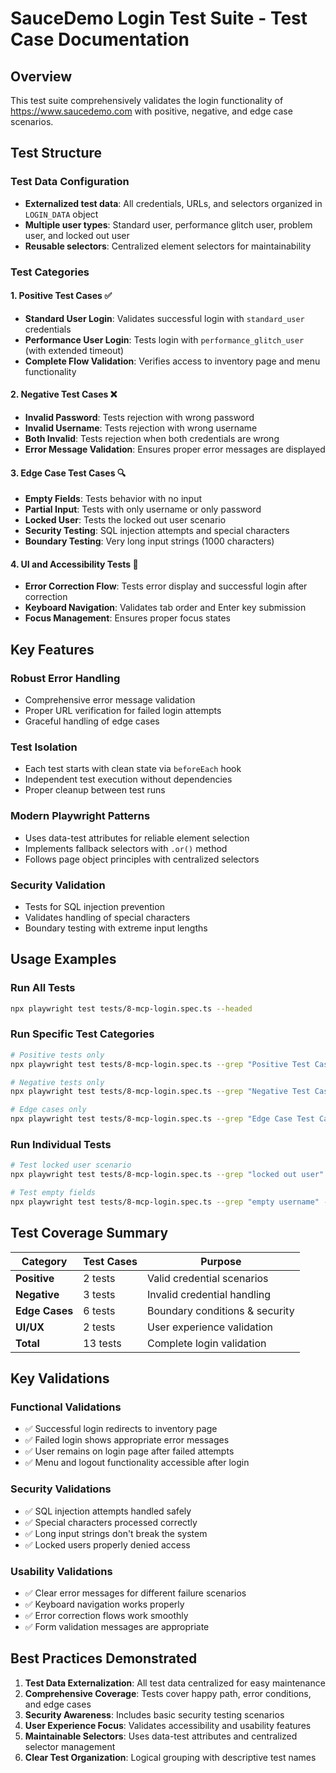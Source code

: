 # SauceDemo Login Test Suite - Test Case Documentation

## Overview
This test suite comprehensively validates the login functionality of https://www.saucedemo.com with positive, negative, and edge case scenarios.

## Test Structure

### Test Data Configuration
- **Externalized test data**: All credentials, URLs, and selectors organized in `LOGIN_DATA` object
- **Multiple user types**: Standard user, performance glitch user, problem user, and locked out user
- **Reusable selectors**: Centralized element selectors for maintainability

### Test Categories

#### 1. Positive Test Cases ✅
- **Standard User Login**: Validates successful login with `standard_user` credentials
- **Performance User Login**: Tests login with `performance_glitch_user` (with extended timeout)
- **Complete Flow Validation**: Verifies access to inventory page and menu functionality

#### 2. Negative Test Cases ❌
- **Invalid Password**: Tests rejection with wrong password
- **Invalid Username**: Tests rejection with wrong username  
- **Both Invalid**: Tests rejection when both credentials are wrong
- **Error Message Validation**: Ensures proper error messages are displayed

#### 3. Edge Case Test Cases 🔍
- **Empty Fields**: Tests behavior with no input
- **Partial Input**: Tests with only username or only password
- **Locked User**: Tests the locked out user scenario
- **Security Testing**: SQL injection attempts and special characters
- **Boundary Testing**: Very long input strings (1000 characters)

#### 4. UI and Accessibility Tests 🎯
- **Error Correction Flow**: Tests error display and successful login after correction
- **Keyboard Navigation**: Validates tab order and Enter key submission
- **Focus Management**: Ensures proper focus states

## Key Features

### Robust Error Handling
- Comprehensive error message validation
- Proper URL verification for failed login attempts
- Graceful handling of edge cases

### Test Isolation
- Each test starts with clean state via `beforeEach` hook
- Independent test execution without dependencies
- Proper cleanup between test runs

### Modern Playwright Patterns
- Uses data-test attributes for reliable element selection
- Implements fallback selectors with `.or()` method
- Follows page object principles with centralized selectors

### Security Validation
- Tests for SQL injection prevention
- Validates handling of special characters
- Boundary testing with extreme input lengths

## Usage Examples

### Run All Tests
```bash
npx playwright test tests/8-mcp-login.spec.ts --headed
```

### Run Specific Test Categories
```bash
# Positive tests only
npx playwright test tests/8-mcp-login.spec.ts --grep "Positive Test Cases" --headed

# Negative tests only  
npx playwright test tests/8-mcp-login.spec.ts --grep "Negative Test Cases" --headed

# Edge cases only
npx playwright test tests/8-mcp-login.spec.ts --grep "Edge Case Test Cases" --headed
```

### Run Individual Tests
```bash
# Test locked user scenario
npx playwright test tests/8-mcp-login.spec.ts --grep "locked out user" --headed

# Test empty fields
npx playwright test tests/8-mcp-login.spec.ts --grep "empty username" --headed
```

## Test Coverage Summary

| Category | Test Cases | Purpose |
|----------|------------|---------|
| **Positive** | 2 tests | Valid credential scenarios |
| **Negative** | 3 tests | Invalid credential handling |
| **Edge Cases** | 6 tests | Boundary conditions & security |
| **UI/UX** | 2 tests | User experience validation |
| **Total** | 13 tests | Complete login validation |

## Key Validations

### Functional Validations
- ✅ Successful login redirects to inventory page
- ✅ Failed login shows appropriate error messages
- ✅ User remains on login page after failed attempts
- ✅ Menu and logout functionality accessible after login

### Security Validations
- ✅ SQL injection attempts handled safely
- ✅ Special characters processed correctly
- ✅ Long input strings don't break the system
- ✅ Locked users properly denied access

### Usability Validations
- ✅ Clear error messages for different failure scenarios
- ✅ Keyboard navigation works properly
- ✅ Error correction flows work smoothly
- ✅ Form validation messages are appropriate

## Best Practices Demonstrated
1. **Test Data Externalization**: All test data centralized for easy maintenance
2. **Comprehensive Coverage**: Tests cover happy path, error conditions, and edge cases
3. **Security Awareness**: Includes basic security testing scenarios
4. **User Experience Focus**: Validates accessibility and usability features
5. **Maintainable Selectors**: Uses data-test attributes and centralized selector management
6. **Clear Test Organization**: Logical grouping with descriptive test names
